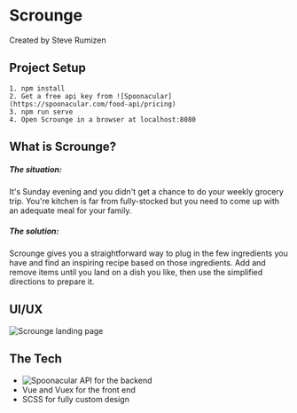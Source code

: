 # Scrounge
Created by Steve Rumizen

## Project Setup


```
1. npm install
2. Get a free api key from ![Spoonacular](https://spoonacular.com/food-api/pricing)
3. npm run serve
4. Open Scrounge in a browser at localhost:8080 
```

## What is Scrounge?


##### The situation:

It's Sunday evening and you didn't get a chance to do your weekly grocery trip. You're kitchen is far from fully-stocked but you need to come up with an adequate meal for your family.

##### The solution:

Scrounge gives you a straightforward way to plug in the few ingredients you have and find an inspiring recipe based on those ingredients. Add and remove items until you land on a dish you like, then use the simplified directions to prepare it.

## UI/UX


![Scrounge landing page](./src/assets/readme-files/scrounge-default.png?raw=true "Landing Page")


## The Tech


- ![Spoonacular](https://spoonacular.com/food-api/) API for the backend
- Vue and Vuex for the front end
- SCSS for fully custom design

